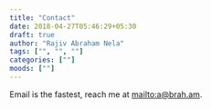 ```yaml
---
title: "Contact"
date: 2018-04-27T05:46:29+05:30
draft: true
author: "Rajiv Abraham Nela"
tags: ["", "", ""]
categories: [""]
moods: [""]
---
```

Email is the fastest, reach me at <mailto:a@brah.am>.